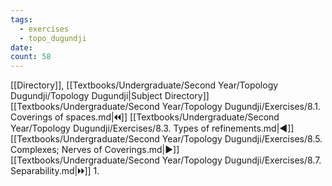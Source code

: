 ```yaml
---
tags:
  - exercises
  - topo_dugundji
date: 
count: 58
---
```

[[Directory]], [[Textbooks/Undergraduate/Second Year/Topology Dugundji/Topology Dugundji|Subject Directory]]
[[Textbooks/Undergraduate/Second Year/Topology Dugundji/Exercises/8.1. Coverings of spaces.md|🞀🞀]] [[Textbooks/Undergraduate/Second Year/Topology Dugundji/Exercises/8.3. Types of refinements.md|◀]] [[Textbooks/Undergraduate/Second Year/Topology Dugundji/Exercises/8.5. Complexes; Nerves of Coverings.md|▶]] [[Textbooks/Undergraduate/Second Year/Topology Dugundji/Exercises/8.7. Separability.md|🞂🞂]]
1. 